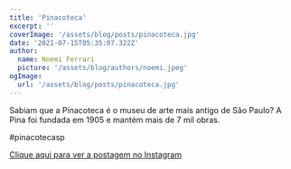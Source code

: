 ```yaml
---
title: 'Pinacoteca'
excerpt: ''
coverImage: '/assets/blog/posts/pinacoteca.jpg'
date: '2021-07-15T05:35:07.322Z'
author:
  name: Noemi Ferrari
  picture: '/assets/blog/authors/noemi.jpeg'
ogImage:
  url: '/assets/blog/posts/pinacoteca.jpg'
---
```


Sabiam que a Pinacoteca é o museu de arte mais antigo de São Paulo? A Pina foi fundada em 1905 e mantém mais de 7 mil obras.

#pinacotecasp

[Clique aqui para ver a postagem no Instagram](https://www.instagram.com/p/CRXGntfrGmT/)